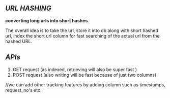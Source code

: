 *URL HASHING*
----------------------------------------

**converting long urls into short hashes**


The overall idea is to take the url, store it into db along with short hashed url, index the short url column for fast searching of the actual url from the hashed URL.

*****APIs*****
------------------------------------------
1. GET request (as indexed, retrieving will also be super fast )
2. POST request (also writing will be fast because of just two columns)

//we can add other tracking features by adding column such as timestamps, request_no's etc.
